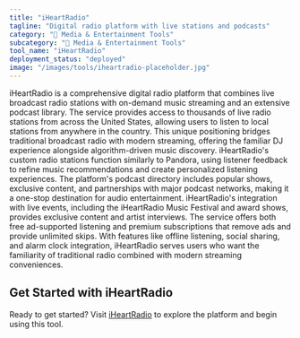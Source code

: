 ```yaml
---
title: "iHeartRadio"
tagline: "Digital radio platform with live stations and podcasts"
category: "🎵 Media & Entertainment Tools"
subcategory: "🎵 Media & Entertainment Tools"
tool_name: "iHeartRadio"
deployment_status: "deployed"
image: "/images/tools/iheartradio-placeholder.jpg"
---
```

iHeartRadio is a comprehensive digital radio platform that combines live broadcast radio stations with on-demand music streaming and an extensive podcast library. The service provides access to thousands of live radio stations from across the United States, allowing users to listen to local stations from anywhere in the country. This unique positioning bridges traditional broadcast radio with modern streaming, offering the familiar DJ experience alongside algorithm-driven music discovery. iHeartRadio's custom radio stations function similarly to Pandora, using listener feedback to refine music recommendations and create personalized listening experiences. The platform's podcast directory includes popular shows, exclusive content, and partnerships with major podcast networks, making it a one-stop destination for audio entertainment. iHeartRadio's integration with live events, including the iHeartRadio Music Festival and award shows, provides exclusive content and artist interviews. The service offers both free ad-supported listening and premium subscriptions that remove ads and provide unlimited skips. With features like offline listening, social sharing, and alarm clock integration, iHeartRadio serves users who want the familiarity of traditional radio combined with modern streaming conveniences.
## Get Started with iHeartRadio

Ready to get started? Visit [iHeartRadio](https://iheartradio.com) to explore the platform and begin using this tool.
